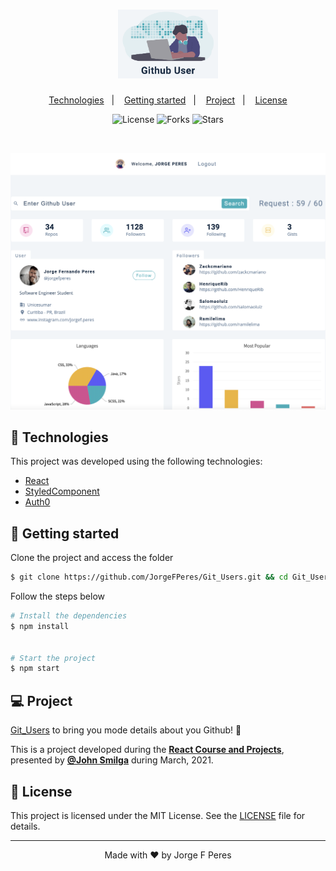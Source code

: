 <h1 align="center">
    <img alt="GitUser" src="public/logo.png" width="160px">
</h1>

<p align="center">
  <a href="#-technologies">Technologies</a>&nbsp;&nbsp;&nbsp;|&nbsp;&nbsp;&nbsp;
  <a href="#-layout">Getting started</a>&nbsp;&nbsp;&nbsp;|&nbsp;&nbsp;&nbsp;
  <a href="#-project">Project</a>&nbsp;&nbsp;&nbsp;|&nbsp;&nbsp;&nbsp;
  <a href="#-license">License</a>
</p>

<p align="center">
  <img  src="https://img.shields.io/static/v1?label=license&message=MIT&color=5965E0&labelColor=121214" alt="License">
  
  <img src="https://img.shields.io/github/forks/JorgeFPeres/Git_Users?label=forks&message=MIT&color=5965E0&labelColor=121214" alt="Forks">     

  <img src="https://img.shields.io/github/stars/JorgeFPeres/Git_Users?label=stars&message=MIT&color=5965E0&labelColor=121214" alt="Stars">
</p>

<br>

<p align="center">
  <img alt="GitUser" src="public/img.png">
</p>

## 🧪 Technologies

This project was developed using the following technologies:

- [React](https://reactjs.org)
- [StyledComponent](https://styled-components.com/)
- [Auth0](https://auth0.com/)

## 🚀 Getting started

Clone the project and access the folder

```bash
$ git clone https://github.com/JorgeFPeres/Git_Users.git && cd Git_Users
```

Follow the steps below
```bash
# Install the dependencies
$ npm install


# Start the project
$ npm start
```

## 💻 Project

[Git_Users](https://git-users-project.netlify.app/) to bring you mode details about you Github! 💜 

This is a project developed during the **[React Course and Projects](https://www.udemy.com/course/react-tutorial-and-projects-course/)**, presented by **[@John Smilga](https://github.com/john-smilga)** during March, 2021.




## 📝 License

This project is licensed under the MIT License. See the [LICENSE](LICENSE.md) file for details.


---

<p align="center">Made with ❤️ by Jorge F Peres</p>

